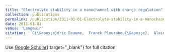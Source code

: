 ```yaml
---
title: "Electrolyte stability in a nanochannel with charge regulation"
collection: publications
permalink: /publication/2011-01-01-Electrolyte-stability-in-a-nanochannel-with-charge-regulation
date: 2011-01-01
venue: 'Langmuir'
citation: ' C{\&apos;e}dric Beaume,  Franck Plourabou{\&apos;e},  Alain Bergeon,  Edgar Knobloch (2011) &quot;Electrolyte stability in a nanochannel with charge regulation.&quot; <i>Langmuir</i>. 27, 11187--11198.'
---
```

Use [Google Scholar](https://scholar.google.com/scholar?q=Electrolyte+stability+in+a+nanochannel+with+charge+regulation){:target="_blank"} for full citation